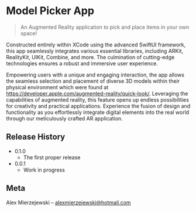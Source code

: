 # Model Picker App
> An Augmented Reality application to pick and place items in your own space!


Constructed entirely within XCode using the advanced SwiftUI framework, this app seamlessly integrates various essential libraries, including ARKit, RealityKit, UIKit, Combine, and more. The culmination of cutting-edge technologies ensures a robust and immersive user experience.

Empowering users with a unique and engaging interaction, the app allows the seamless selection and placement of diverse 3D models within their physical environment which were found at https://developer.apple.com/augmented-reality/quick-look/. Leveraging the capabilities of augmented reality, this feature opens up endless possibilities for creativity and practical applications. Experience the fusion of design and functionality as you effortlessly integrate digital elements into the real world through our meticulously crafted AR application.

## Release History

* 0.1.0
    * The first proper release
* 0.0.1
    * Work in progress

## Meta

Alex Mierzejewski – alexmierzejewski@hotmail.com
